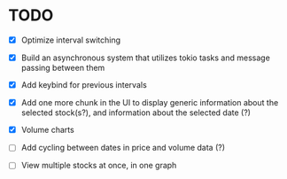 # TODO

- [x] Optimize interval switching
- [x] Build an asynchronous system that utilizes tokio tasks and message passing between them
- [x] Add keybind for previous intervals
- [x] Add one more chunk in the UI to display generic information about the selected stock(s?), and information about the selected date (?)
- [x] Volume charts

- [ ] Add cycling between dates in price and volume data (?)
- [ ] View multiple stocks at once, in one graph

